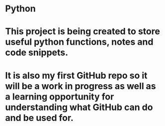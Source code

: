 # Python

# This project is being created to store useful python functions, notes and code snippets.
# It is also my first GitHub repo so it will be a work in progress as well as a learning opportunity for understanding what GitHub can do and be used for.


